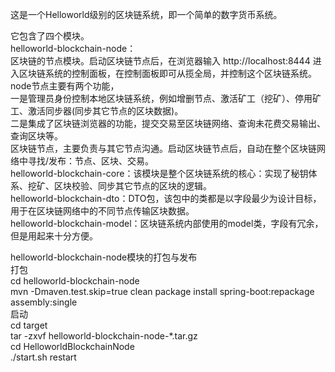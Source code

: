 这是一个Helloworld级别的区块链系统，即一个简单的数字货币系统。

它包含了四个模块。  
helloworld-blockchain-node：  
区块链的节点模块。启动区块链节点后，在浏览器输入 http://localhost:8444 进入区块链系统的控制面板，在控制面板即可从揽全局，并控制这个区块链系统。  
node节点主要有两个功能，  
一是管理员身份控制本地区块链系统，例如增删节点、激活矿工（挖矿）、停用矿工、激活同步器(同步其它节点的区块数据)。  
二是集成了区块链浏览器的功能，提交交易至区块链网络、查询未花费交易输出、查询区块等。  
区块链节点，主要负责与其它节点沟通。启动区块链节点后，自动在整个区块链网络中寻找/发布：节点、区块、交易。  
helloworld-blockchain-core：该模块是整个区块链系统的核心：实现了秘钥体系、挖矿、区块校验、同步其它节点的区块的逻辑。  
helloworld-blockchain-dto：DTO包，该包中的类都是以字段最少为设计目标，用于在区块链网络中的不同节点传输区块数据。  
helloworld-blockchain-model：区块链系统内部使用的model类，字段有冗余，但是用起来十分方便。



helloworld-blockchain-node模块的打包与发布  
打包  
cd helloworld-blockchain-node  
mvn -Dmaven.test.skip=true clean package install spring-boot:repackage assembly:single  
启动  
cd target  
tar -zxvf helloworld-blockchain-node-*.tar.gz  
cd HelloworldBlockchainNode  
./start.sh restart

